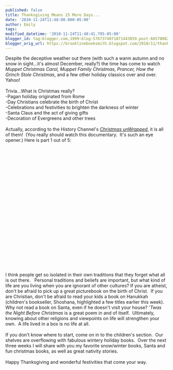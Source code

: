 ```yaml
---
published: false
title: Thanksgiving Means 25 More Days...
date: '2010-11-24T11:48:00.000-05:00'
author: Emily
tags: 
modified_datetime: '2010-11-24T11:48:41.795-05:00'
blogger_id: tag:blogger.com,1999:blog-5767374071871443859.post-6657808225530747427
blogger_orig_url: https://brooklinebooksmith.blogspot.com/2010/11/thanksgiving-means-25-more-days.html
---
```


Despite the deceptive weather out there (with such a warm autumn and no snow in sight...it's almost December, really?) the time has come to watch <i>Muppet Christmas Carol, Muppet Family Christmas, Prancer, How the Grinch Stole Christmas</i>, and a few other holiday classics over and over.&nbsp; Yahoo!<br /><br />Trivia...What is Christmas really?<br />-Pagan holiday originated from Rome<br />-Day Christians celebrate the birth of Christ<br />-Celebrations and festivities to brighten the darkness of winter<br />-Santa Claus and the act of giving gifts<br />-Decoration of Evergreens and other trees<br /><br />Actually, according to the History Channel's <a href="https://www.youtube.com/watch?v=A5T5ibb2E9I&amp;feature=related"><i>Christmas unWrapped</i></a>, it is all of them!&nbsp; (You really should watch this documentary.&nbsp; It's such an eye opener.) Here is part 1 out of 5:<br /><object height="385" width="480"><param name="movie" value="https://www.youtube.com/v/A5T5ibb2E9I?fs=1&amp;hl=en_US"></param><param name="allowFullScreen" value="true"></param><param name="allowscriptaccess" value="always"></param><embed src="https://www.youtube.com/v/A5T5ibb2E9I?fs=1&amp;hl=en_US" type="application/x-shockwave-flash" allowscriptaccess="always" allowfullscreen="true" width="480" height="385"></embed></object><br /><br />I think people get so isolated in their own traditions that they forget what all is out there.&nbsp;&nbsp; Personal traditions and beliefs are important, but what kind of life are you living when you are ignorant of other cultures? If you are atheist, don't be afraid to pick up a great picturebook on the birth of Christ.&nbsp; If you are Christian, don't be afraid to read your kids a book on Hanukkah (children's bookseller, Shoshana, highlighted a few titles earlier this week).&nbsp; Why not read a book on Santa, even if he doesn't visit your house? '<i>Twas the Night Before Christmas</i> is a great poem in and of itself.&nbsp; Ultimately, knowing about other religions and viewpoints on life will strengthen your own.&nbsp; A life lived in a box is no life at all.&nbsp;<br /><br />If you don't know where to start, come on in to the children's section.&nbsp; Our shelves are overflowing with fabulous wintery holiday books.&nbsp; Over the next three weeks I will share with you my favorite snow/winter books, Santa and fun christmas books, as well as great nativity stories. <br /><br />Happy Thanksgiving and wonderful festivities that come your way.